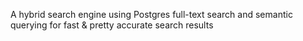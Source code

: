 A hybrid search engine using Postgres full-text search and semantic querying for fast & pretty accurate search results